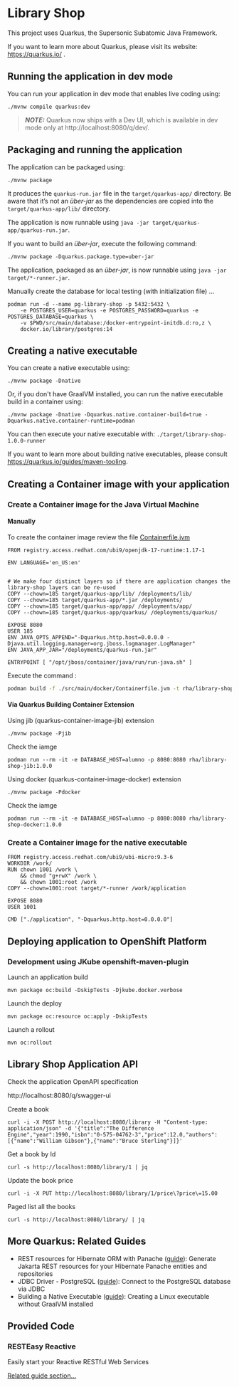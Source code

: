 # Library Shop

This project uses Quarkus, the Supersonic Subatomic Java Framework.

If you want to learn more about Quarkus, please visit its website: https://quarkus.io/ .

## Running the application in dev mode

You can run your application in dev mode that enables live coding using:
```shell script
./mvnw compile quarkus:dev
```

> **_NOTE:_**  Quarkus now ships with a Dev UI, which is available in dev mode only at http://localhost:8080/q/dev/.

## Packaging and running the application

The application can be packaged using:
```shell script
./mvnw package
```
It produces the `quarkus-run.jar` file in the `target/quarkus-app/` directory.
Be aware that it’s not an _über-jar_ as the dependencies are copied into the `target/quarkus-app/lib/` directory.

The application is now runnable using `java -jar target/quarkus-app/quarkus-run.jar`.

If you want to build an _über-jar_, execute the following command:
```shell script
./mvnw package -Dquarkus.package.type=uber-jar
```

The application, packaged as an _über-jar_, is now runnable using `java -jar target/*-runner.jar`.

Manually create the database for local testing (with initialization file) ...

```shell script
podman run -d --name pg-library-shop -p 5432:5432 \
    -e POSTGRES_USER=quarkus -e POSTGRES_PASSWORD=quarkus -e POSTGRES_DATABASE=quarkus \
    -v $PWD/src/main/database:/docker-entrypoint-initdb.d:ro,z \
    docker.io/library/postgres:14
```

## Creating a native executable

You can create a native executable using:
```shell script
./mvnw package -Dnative
```

Or, if you don't have GraalVM installed, you can run the native executable build in a container using:
```shell script
./mvnw package -Dnative -Dquarkus.native.container-build=true -Dquarkus.native.container-runtime=podman
```

You can then execute your native executable with: `./target/library-shop-1.0.0-runner`

If you want to learn more about building native executables, please consult https://quarkus.io/guides/maven-tooling.


## Creating a Container image with your application

### Create a Container image for the Java Virtual Machine

#### Manually

To create the container image review the file [Containerfile.jvm](./src/main/docker/Containerfile.jvm)

```Containerfile
FROM registry.access.redhat.com/ubi9/openjdk-17-runtime:1.17-1

ENV LANGUAGE='en_US:en'


# We make four distinct layers so if there are application changes the library-shop layers can be re-used
COPY --chown=185 target/quarkus-app/lib/ /deployments/lib/
COPY --chown=185 target/quarkus-app/*.jar /deployments/
COPY --chown=185 target/quarkus-app/app/ /deployments/app/
COPY --chown=185 target/quarkus-app/quarkus/ /deployments/quarkus/

EXPOSE 8080
USER 185
ENV JAVA_OPTS_APPEND="-Dquarkus.http.host=0.0.0.0 -Djava.util.logging.manager=org.jboss.logmanager.LogManager"
ENV JAVA_APP_JAR="/deployments/quarkus-run.jar"

ENTRYPOINT [ "/opt/jboss/container/java/run/run-java.sh" ]
```

Execute the command :

```sh
podman build -f ./src/main/docker/Containerfile.jvm -t rha/library-shop:1.0.0 .
```

#### Via Quarkus Building Container Extension

Using jib (quarkus-container-image-jib) extension

```shell script
./mvnw package -Pjib
```

Check the iamge

```shell script
podman run --rm -it -e DATABASE_HOST=alumno -p 8080:8080 rha/library-shop-jib:1.0.0
```

Using docker (quarkus-container-image-docker) extension

```shell script
./mvnw package -Pdocker
```

Check the iamge

```shell script
podman run --rm -it -e DATABASE_HOST=alumno -p 8080:8080 rha/library-shop-docker:1.0.0
```


### Create a Container image for the native executable

```Containerfile
FROM registry.access.redhat.com/ubi9/ubi-micro:9.3-6
WORKDIR /work/
RUN chown 1001 /work \
    && chmod "g+rwX" /work \
    && chown 1001:root /work
COPY --chown=1001:root target/*-runner /work/application

EXPOSE 8080
USER 1001

CMD ["./application", "-Dquarkus.http.host=0.0.0.0"]
```

## Deploying application to OpenShift Platform

### Development using JKube openshift-maven-plugin

Launch an application build

```mvn package oc:build -DskipTests -Djkube.docker.verbose```

Launch the deploy

```mvn package oc:resource oc:apply -DskipTests```

Launch a rollout

```mvn oc:rollout```

## Library Shop Application API

Check the application OpenAPI specification

http://localhost:8080/q/swagger-ui

Create a book

```shell script
curl -i -X POST http://localhost:8080/library -H "Content-type: application/json" -d '{"title":"The Difference Engine","year":1990,"isbn":"0-575-04762-3","price":12.0,"authors":[{"name":"William Gibson"},{"name":"Bruce Sterling"}]}'
```

Get a book by Id

```shell script
curl -s http://localhost:8080/library/1 | jq
```

Update the book price

```shell script
curl -i -X PUT http://localhost:8080/library/1/price\?price\=15.00
```

Paged list all the books

```shell script
curl -s http://localhost:8080/library/ | jq
```

## More Quarkus: Related Guides

- REST resources for Hibernate ORM with Panache ([guide](https://quarkus.io/guides/rest-data-panache)): Generate Jakarta REST resources for your Hibernate Panache entities and repositories
- JDBC Driver - PostgreSQL ([guide](https://quarkus.io/guides/datasource)): Connect to the PostgreSQL database via JDBC
- Building a Native Executable ([guide](https://quarkus.io/guides/building-native-image)): Creating a Linux executable without GraalVM installed

## Provided Code

### RESTEasy Reactive

Easily start your Reactive RESTful Web Services

[Related guide section...](https://quarkus.io/guides/getting-started-reactive#reactive-jax-rs-resources)
